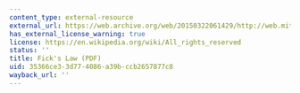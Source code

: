 ```yaml
---
content_type: external-resource
external_url: https://web.archive.org/web/20150322061429/http://web.mit.edu/biophysics/sbio/PDFs/L15_notes.pdf
has_external_license_warning: true
license: https://en.wikipedia.org/wiki/All_rights_reserved
status: ''
title: Fick's Law (PDF)
uid: 35366ce3-3d77-4086-a39b-ccb2657877c8
wayback_url: ''
---
```

